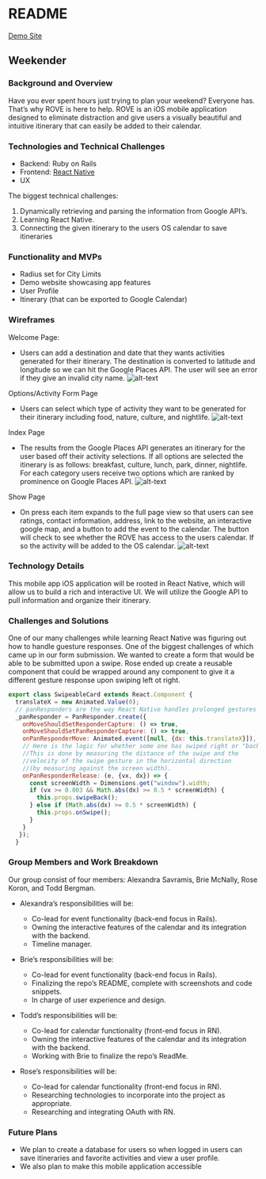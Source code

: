 # README

[Demo Site](https://briemcnally.github.io/rove/index.html)

## Weekender

### Background and Overview
Have you ever spent hours just trying to plan your weekend? Everyone has. That’s why ROVE is here to help. ROVE is an iOS mobile application designed to eliminate distraction and give users a visually beautiful and intuitive itinerary that can easily be added to their calendar.

### Technologies and Technical Challenges
  * Backend: Ruby on Rails
  * Frontend: [React Native](https://github.com/facebook/react-native)
  * UX

The biggest technical challenges:
1. Dynamically retrieving and parsing the information from Google API’s.
2. Learning React Native.
3. Connecting the given itinerary to the users OS calendar to save itineraries

### Functionality and MVPs
  * Radius set for City Limits
  * Demo website showcasing app features
  * User Profile
  * Itinerary (that can be exported to Google Calendar)

### Wireframes
Welcome Page:
+ Users can add a destination and date that they wants activities generated for their itinerary. The destination is converted to latitude and longitude so we can hit the Google Places API. The user will see an error if they give an invalid city name.
![alt-text](https://i.imgur.com/5FYNVDo.png)

Options/Activity Form Page
+ Users can select which type of activity they want to be generated for their itinerary including food, nature, culture, and nightlife.
![alt-text](https://i.imgur.com/BxeR9mk.png)

Index Page
+ The results from the Google Places API generates an itinerary for the user based off their activity selections. If all options are selected the itinerary is as follows: breakfast, culture, lunch, park, dinner, nightlife.  For each category users receive two options which are ranked by prominence on Google Places API.
![alt-text](https://i.imgur.com/T3kE3o1.png)

Show Page
+ On press each item expands to the full page view so that users can see ratings, contact information, address, link to the website, an interactive google map, and a button to add the event to the calendar. The button will check to see whether the ROVE has access to the users calendar. If so the activity will be added to the OS calendar.
![alt-text](https://i.imgur.com/oag6dnk.png)

### Technology Details
This mobile app iOS application will be rooted in React Native, which will allow us to build a rich and interactive UI. We will utilize the Google API to pull information and organize their itinerary.

### Challenges and Solutions
One of our many challenges while learning React Native was figuring out how to handle guesture responses. One of the biggest challenges of which came up in  our form submission. We wanted to create a form that would be able to be submitted upon a swipe. Rose ended up create a reusable component that could be wrapped around any component to give it a different gesture response upon swiping left ot right.
```javascript
export class SwipeableCard extends React.Component {
  translateX = new Animated.Value(0);
  // panResponders are the way React Native handles prolonged gestures
  _panResponder = PanResponder.create({
    onMoveShouldSetResponderCapture: () => true,
    onMoveShouldSetPanResponderCapture: () => true,
    onPanResponderMove: Animated.event([null, {dx: this.translateX}]),
    // Here is the logic for whether some one has swiped right or "back".
    //This is done by measuring the distance of the swipe and the
    //velocity of the swipe gesture in the horizontal direction
    //(by measuring against the screen width).
    onPanResponderRelease: (e, {vx, dx}) => {
      const screenWidth = Dimensions.get("window").width;
      if (vx >= 0.003 && Math.abs(dx) >= 0.5 * screenWidth) {
        this.props.swipeBack();
      } else if (Math.abs(dx) >= 0.5 * screenWidth) {
        this.props.onSwipe();
      }
    }
   });
  }
  ```


### Group Members and Work Breakdown
Our group consist of four members: Alexandra Savramis, Brie McNally, Rose Koron, and Todd Bergman.

+ Alexandra’s responsibilities will be:
  + Co-lead for event functionality (back-end focus in Rails).
  + Owning the interactive features of the calendar and its integration with the backend.
  + Timeline manager.

+ Brie’s responsibilities will be:
  + Co-lead for event functionality (back-end focus in Rails).
  + Finalizing the repo’s README, complete with screenshots and code snippets.
  + In charge of user experience and design.

+ Todd’s responsibilities will be:
  + Co-lead for calendar functionality (front-end focus in RN).
  + Owning the interactive features of the calendar and its integration with the backend.
  + Working with Brie to finalize the repo’s ReadMe.

+ Rose’s responsibilities will be:
  + Co-lead for calendar functionality (front-end focus in RN).
  + Researching technologies to incorporate into the project as appropriate.
  + Researching and integrating OAuth with RN.

### Future Plans
+ We plan to create a database for users so when logged in users can save itineraries and favorite activities and view a user profile.
+ We also plan to make this mobile application accessible
